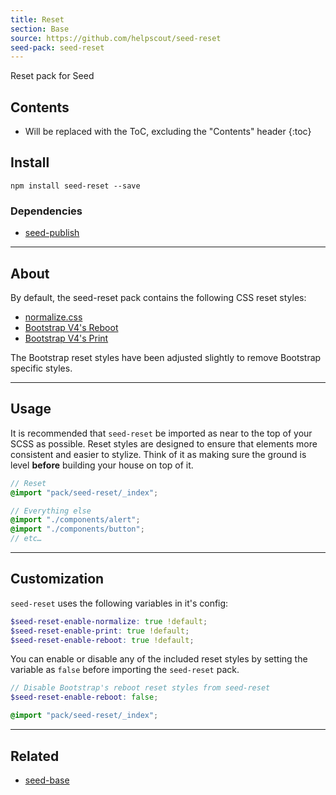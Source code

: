 ```yaml
---
title: Reset
section: Base
source: https://github.com/helpscout/seed-reset
seed-pack: seed-reset
---
```


Reset pack for Seed

## Contents

* Will be replaced with the ToC, excluding the "Contents" header
{:toc}

## Install

```
npm install seed-reset --save
```


### Dependencies

* [seed-publish](/packs/seed-publish)



---



## About

By default, the seed-reset pack contains the following CSS reset styles:

* [normalize.css](https://necolas.github.io/normalize.css/)
* [Bootstrap V4's Reboot](https://github.com/twbs/bootstrap/blob/v4-dev/scss/_reboot.scss)
* [Bootstrap V4's Print](https://github.com/twbs/bootstrap/blob/v4-dev/scss/_print.scss)

The Bootstrap reset styles have been adjusted slightly to remove Bootstrap specific styles.



---



## Usage

It is recommended that `seed-reset` be imported as near to the top of your SCSS as possible. Reset styles are designed to ensure that elements more consistent and easier to stylize. Think of it as making sure the ground is level __before__ building your house on top of it.

```main.scss
// Reset
@import "pack/seed-reset/_index";

// Everything else
@import "./components/alert";
@import "./components/button";
// etc…
```



---



## Customization


`seed-reset` uses the following variables in it's config:

``` _config.scss
$seed-reset-enable-normalize: true !default;
$seed-reset-enable-print: true !default;
$seed-reset-enable-reboot: true !default;
```

You can enable or disable any of the included reset styles by setting the variable as `false` before importing the `seed-reset` pack.

```main.scss
// Disable Bootstrap's reboot reset styles from seed-reset
$seed-reset-enable-reboot: false;

@import "pack/seed-reset/_index";
```



---



## Related

* [seed-base](/packs/seed-base)
